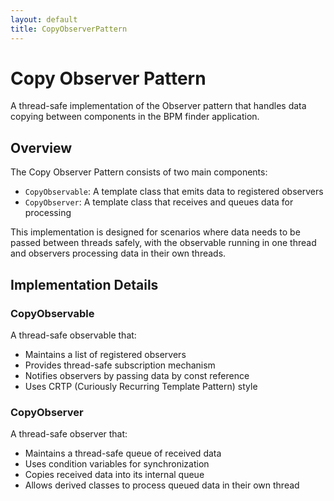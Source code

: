 ```yaml
---
layout: default
title: CopyObserverPattern
---
```


# Copy Observer Pattern

A thread-safe implementation of the Observer pattern that handles data copying between components in the BPM finder
application.

## Overview

The Copy Observer Pattern consists of two main components:

- `CopyObservable`: A template class that emits data to registered observers
- `CopyObserver`: A template class that receives and queues data for processing

This implementation is designed for scenarios where data needs to be passed between threads safely, with the observable
running in one thread and observers processing data in their own threads.

## Implementation Details

### CopyObservable<DataType>

A thread-safe observable that:

- Maintains a list of registered observers
- Provides thread-safe subscription mechanism
- Notifies observers by passing data by const reference
- Uses CRTP (Curiously Recurring Template Pattern) style

### CopyObserver<DataType>

A thread-safe observer that:

- Maintains a thread-safe queue of received data
- Uses condition variables for synchronization
- Copies received data into its internal queue
- Allows derived classes to process queued data in their own thread
